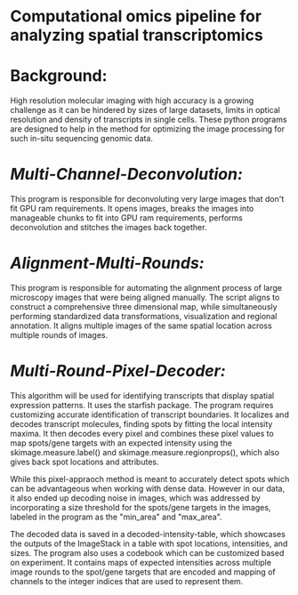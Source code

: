 # Computational omics pipeline for analyzing spatial transcriptomics

# Background: 
High resolution molecular imaging with high accuracy is a growing challenge as it can be hindered by sizes of large datasets, limits in optical resolution and density of transcripts in single cells. These python programs are designed to help in the method for optimizing the image processing for such in-situ sequencing genomic data. 

# *Multi-Channel-Deconvolution:*
This program is responsible for deconvoluting very large images that don't fit GPU ram requirements. It opens images, breaks the images into manageable chunks to fit into GPU ram requirements, performs deconvolution and stitches the images back together.

# *Alignment-Multi-Rounds:*
This program is responsible for automating the alignment process of large microscopy images that were being aligned manually. The script aligns to construct a comprehensive three dimensional map, while simultaneously performing standardized data transformations, visualization and regional annotation. It aligns multiple images of the same spatial location across multiple rounds of images. 

# *Multi-Round-Pixel-Decoder:*
This algorithm will be used for identifying transcripts that display spatial expression patterns. It uses the starfish package. The program requires customizing accurate identification of transcript boundaries. It localizes and decodes transcript molecules, finding spots by fitting the local intensity maxima. It then decodes every pixel and combines these pixel values to map spots/gene targets with an expected intensity using the skimage.measure.label() and skimage.measure.regionprops(), which also gives back spot locations and attributes.

While this pixel-appraoch method is meant to accurately detect spots which can be advantageous when working with dense data. However in our data, it also ended up decoding noise in images, which was addressed by incorporating a size threshold for the spots/gene targets in the images, labeled in the program as the "min_area" and "max_area". 

The decoded data is saved in a decoded-intensity-table, which showcases the outputs of the ImageStack in a table with spot locations, intensities, and sizes. The program also uses a codebook which can be customized based on experiment. It contains maps of expected intensities across multiple image rounds to the spot/gene targets that are encoded and mapping of channels to the integer indices that are used to represent them.
